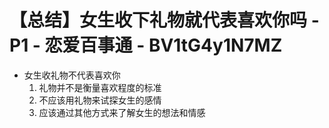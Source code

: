 # 【总结】女生收下礼物就代表喜欢你吗 - P1 - 恋爱百事通 - BV1tG4y1N7MZ

-   女生收礼物不代表喜欢你
    1.  礼物并不是衡量喜欢程度的标准
    2.  不应该用礼物来试探女生的感情
    3.  应该通过其他方式来了解女生的想法和情感